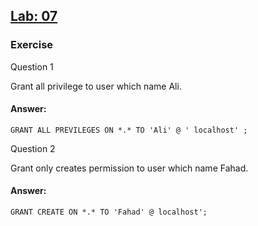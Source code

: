 ## [Lab: 07]()
### Exercise
Question 1

Grant all privilege to user which name Ali.
#### Answer:
```
GRANT ALL PREVILEGES ON *.* TO 'Ali' @ ' localhost' ;
```

Question 2

Grant only creates permission to user which name Fahad.
#### Answer:
```
GRANT CREATE ON *.* TO 'Fahad' @ localhost';
```